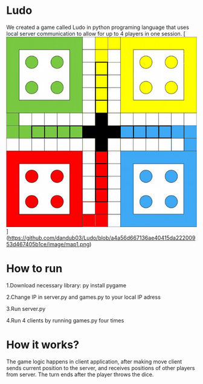 # Ludo
We created a game called Ludo in python programing language that uses local server communication to allow for up to 4 players in one session.
[![](https://github.com/dandub03/Ludo/blob/a4a56d667136ae40415da22200953d467405b1ce/image/map1.png)]
(https://github.com/dandub03/Ludo/blob/a4a56d667136ae40415da22200953d467405b1ce/image/map1.png)
# How to run
1.Download necessary library: py install pygame

2.Change IP in server.py and games.py to your local IP adress

3.Run server.py

4.Run 4 clients by running games.py four times
# How it works?
The game logic happens in client application, after making move client sends current position to the server, and receives positions of other players from server. The turn ends after the player throws the dice.
